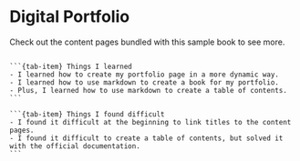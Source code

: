 # Digital Portfolio

Check out the content pages bundled with this sample book to see more.

```{tableofcontents}
```

````{tab-set}
```{tab-item} Things I learned
- I learned how to create my portfolio page in a more dynamic way.
- I learned how to use markdown to create a book for my portfolio.
- Plus, I learned how to use markdown to create a table of contents.
```

```{tab-item} Things I found difficult
- I found it difficult at the beginning to link titles to the content pages.
- I found it difficult to create a table of contents, but solved it with the official documentation.
```
